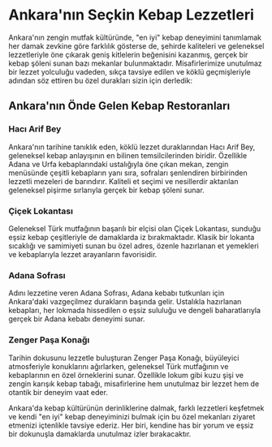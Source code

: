 # Ankara'nın Seçkin Kebap Lezzetleri

Ankara'nın zengin mutfak kültüründe, "en iyi" kebap deneyimini tanımlamak her damak zevkine göre farklılık gösterse de, şehirde kaliteleri ve geleneksel lezzetleriyle öne çıkarak geniş kitlelerin beğenisini kazanmış, gerçek bir kebap şöleni sunan bazı mekanlar bulunmaktadır. Misafirlerimize unutulmaz bir lezzet yolculuğu vadeden, sıkça tavsiye edilen ve köklü geçmişleriyle adından söz ettiren bu özel durakları sizin için derledik:

## Ankara'nın Önde Gelen Kebap Restoranları

### Hacı Arif Bey

Ankara'nın tarihine tanıklık eden, köklü lezzet duraklarından Hacı Arif Bey, geleneksel kebap anlayışının en bilinen temsilcilerinden biridir. Özellikle Adana ve Urfa kebaplarındaki ustalığıyla öne çıkan mekan, zengin menüsünde çeşitli kebapların yanı sıra, sofraları şenlendiren birbirinden lezzetli mezeleri de barındırır. Kaliteli et seçimi ve nesillerdir aktarılan geleneksel pişirme sırlarıyla gerçek bir kebap şöleni sunar.

### Çiçek Lokantası

Geleneksel Türk mutfağının başarılı bir elçisi olan Çiçek Lokantası, sunduğu eşsiz kebap çeşitleriyle de damaklarda iz bırakmaktadır. Klasik bir lokanta sıcaklığı ve samimiyeti sunan bu özel adres, özenle hazırlanan et yemekleri ve kebaplarıyla lezzet arayanların favorisidir.

### Adana Sofrası

Adını lezzetine veren Adana Sofrası, Adana kebabı tutkunları için Ankara'daki vazgeçilmez durakların başında gelir. Ustalıkla hazırlanan kebapları, her lokmada hissedilen o eşsiz sululuğu ve dengeli baharatlarıyla gerçek bir Adana kebabı deneyimi sunar.

### Zenger Paşa Konağı

Tarihin dokusunu lezzetle buluşturan Zenger Paşa Konağı, büyüleyici atmosferiyle konuklarını ağırlarken, geleneksel Türk mutfağının ve kebaplarının en özel örneklerini sunar. Özellikle lokum gibi kuzu şişi ve zengin karışık kebap tabağı, misafirlerine hem unutulmaz bir lezzet hem de otantik bir deneyim vaat eder.

Ankara'da kebap kültürünün derinliklerine dalmak, farklı lezzetleri keşfetmek ve kendi "en iyi" kebap deneyiminizi bulmak için bu özel mekanları ziyaret etmenizi içtenlikle tavsiye ederiz. Her biri, kendine has bir yorum ve eşsiz bir dokunuşla damaklarda unutulmaz izler bırakacaktır.